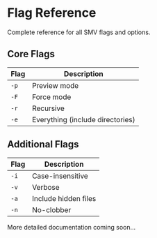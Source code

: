 # Flag Reference

Complete reference for all SMV flags and options.

## Core Flags

| Flag | Description |
|------|-------------|
| `-p` | Preview mode |
| `-F` | Force mode |
| `-r` | Recursive |
| `-e` | Everything (include directories) |

## Additional Flags

| Flag | Description |
|------|-------------|
| `-i` | Case-insensitive |
| `-v` | Verbose |
| `-a` | Include hidden files |
| `-n` | No-clobber |

More detailed documentation coming soon...